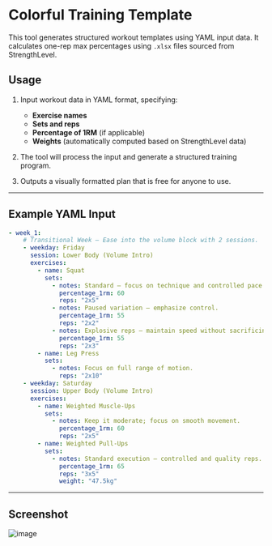 # Colorful Training Template

This tool generates structured workout templates using YAML input data. It calculates one-rep max percentages using `.xlsx` files sourced from StrengthLevel.

## Usage

1. Input workout data in YAML format, specifying:
   - **Exercise names**
   - **Sets and reps**
   - **Percentage of 1RM** (if applicable)
   - **Weights** (automatically computed based on StrengthLevel data)

2. The tool will process the input and generate a structured training program.

3. Outputs a visually formatted plan that is free for anyone to use.

---

## Example YAML Input

```yaml
- week_1:
    # Transitional Week – Ease into the volume block with 2 sessions.
    - weekday: Friday
      session: Lower Body (Volume Intro)
      exercises:
        - name: Squat
          sets:
            - notes: Standard – focus on technique and controlled pace.
              percentage_1rm: 60
              reps: "2x5"
            - notes: Paused variation – emphasize control.
              percentage_1rm: 55
              reps: "2x2"
            - notes: Explosive reps – maintain speed without sacrificing form.
              percentage_1rm: 55
              reps: "2x3"
        - name: Leg Press
          sets:
            - notes: Focus on full range of motion.
              reps: "2x10"
    - weekday: Saturday
      session: Upper Body (Volume Intro)
      exercises:
        - name: Weighted Muscle-Ups
          sets:
            - notes: Keep it moderate; focus on smooth movement.
              percentage_1rm: 60
              reps: "2x5"
        - name: Weighted Pull-Ups
          sets:
            - notes: Standard execution – controlled and quality reps.
              percentage_1rm: 65
              reps: "3x5"
              weight: "47.5kg"
```
---


## Screenshot

![image](https://github.com/user-attachments/assets/46294717-7413-40d7-8a7a-b1e511dae3ad)
